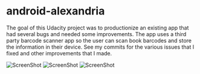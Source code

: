 # android-alexandria

The goal of this Udacity project was to productionize an existing app that had several bugs and needed some improvements. The app uses a third party barcode scanner app so the user can scan book barcodes and store the information in their device. See my commits for the various issues that I fixed and other improvements that I made.

![ScreenShot](http://throw.rocks/android-projects/alexandria/books-list.png)
![ScreenShot](http://throw.rocks/android-projects/alexandria/books-search.png)
![ScreenShot](http://throw.rocks/android-projects/alexandria/book-details.png)
